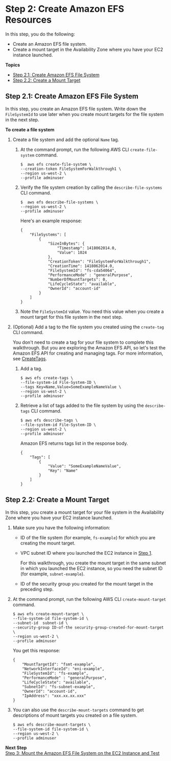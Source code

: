 # Step 2: Create Amazon EFS Resources<a name="wt1-create-efs-resources"></a>

In this step, you do the following:
+ Create an Amazon EFS file system\. 
+ Create a mount target in the Availability Zone where you have your EC2 instance launched\.

**Topics**
+ [Step 2\.1: Create Amazon EFS File System](#wt1-create-file-system)
+ [Step 2\.2: Create a Mount Target](#wt1-create-mount-target)

## Step 2\.1: Create Amazon EFS File System<a name="wt1-create-file-system"></a>

In this step, you create an Amazon EFS file system\. Write down the `FileSystemId` to use later when you create mount targets for the file system in the next step\.

**To create a file system**

1. Create a file system and add the optional `Name` tag\.

   1. At the command prompt, run the following AWS CLI `create-file-system` command\. 

      ```
      $  aws efs create-file-system \
      --creation-token FileSystemForWalkthrough1 \
      --region us-west-2 \
      --profile adminuser
      ```

   1. Verify the file system creation by calling the `describe-file-systems` CLI command\.

      ```
      $  aws efs describe-file-systems \
      --region us-west-2 \
      --profile adminuser
      ```

      Here's an example response:

      ```
      {
          "FileSystems": [
              {
                  "SizeInBytes": {
                      "Timestamp": 1418062014.0,
                      "Value": 1024
                  },
                  "CreationToken": "FileSystemForWalkthrough1",
                  "CreationTime": 1418062014.0,
                  "FileSystemId": "fs-cda54064",
                  "PerformanceMode" : "generalPurpose",
                  "NumberOfMountTargets": 0,
                  "LifeCycleState": "available",
                  "OwnerId": "account-id"
              }
          ]
      }
      ```

   1. Note the `FileSystemId` value\. You need this value when you create a mount target for this file system in the next step\.

1. \(Optional\) Add a tag to the file system you created using the `create-tag` CLI command\. 

   You don't need to create a tag for your file system to complete this walkthrough\. But you are exploring the Amazon EFS API, so let's test the Amazon EFS API for creating and managing tags\. For more information, see [CreateTags](API_CreateTags.md)\.

   1. Add a tag\.

      ```
      $ aws efs create-tags \
      --file-system-id File-System-ID \
      --tags Key=Name,Value=SomeExampleNameValue \
      --region us-west-2 \
      --profile adminuser
      ```

   1. Retrieve a list of tags added to the file system by using the `describe-tags` CLI command\.

      ```
      $ aws efs describe-tags \
      --file-system-id File-System-ID \
      --region us-west-2 \
      --profile adminuser
      ```

      Amazon EFS returns tags list in the response body\.

      ```
      {
          "Tags": [
              {
                  "Value": "SomeExampleNameValue",
                  "Key": "Name"
              }
          ]
      }
      ```

## Step 2\.2: Create a Mount Target<a name="wt1-create-mount-target"></a>

In this step, you create a mount target for your file system in the Availability Zone where you have your EC2 instance launched\. 

1. Make sure you have the following information:
   + ID of the file system \(for example, `fs-example`\) for which you are creating the mount target\. 
   + VPC subnet ID where you launched the EC2 instance in [Step 1](https://docs.aws.amazon.com/efs/latest/ug/wt1-create-ec2-resources.html)\. 

     For this walkthrough, you create the mount target in the same subnet in which you launched the EC2 instance, so you need the subnet ID \(for example, `subnet-example`\)\. 
   + ID of the security group you created for the mount target in the preceding step\.

1. At the command prompt, run the following AWS CLI `create-mount-target` command\. 

   ```
   $ aws efs create-mount-target \
   --file-system-id file-system-id \
   --subnet-id  subnet-id \
   --security-group ID-of-the security-group-created-for-mount-target \
   --region us-west-2 \
   --profile adminuser
   ```

   You get this response:

   ```
   {
       "MountTargetId": "fsmt-example",
       "NetworkInterfaceId": "eni-example",
       "FileSystemId": "fs-example",
       "PerformanceMode" : "generalPurpose",
       "LifeCycleState": "available",
       "SubnetId": "fs-subnet-example",
       "OwnerId": "account-id",
       "IpAddress": "xxx.xx.xx.xxx"
   }
   ```

1. You can also use the `describe-mount-targets` command to get descriptions of mount targets you created on a file system\.

   ```
   $ aws efs describe-mount-targets \
   --file-system-id file-system-id \
   --region us-west-2 \
   --profile adminuser
   ```

**Next Step**  
[Step 3: Mount the Amazon EFS File System on the EC2 Instance and Test](wt1-test.md)